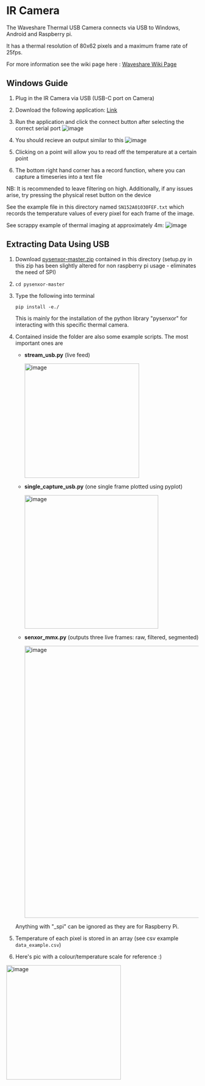 # IR Camera
The Waveshare Thermal USB Camera connects via USB to Windows, Android and Raspberry pi.

It has a thermal resolution of 80x62 pixels and a maximum frame rate of 25fps.

For more information see the wiki page here :
[Waveshare Wiki Page](https://www.waveshare.com/wiki/Thermal_Camera_HAT)


## Windows Guide
1. Plug in the IR Camera via USB (USB-C port on Camera)
2. Download the following application: 
[Link](https://files.waveshare.com/wiki/Thermal-Camera-HAT/Thermal_USB_Camera_PC_Software.zip)

3. Run the application and click the connect button after selecting the correct serial port
![image](https://github.com/user-attachments/assets/34ba9096-cb8c-4fa3-a084-e1b561bf59c7)
4. You should recieve an output similar to this
![image](https://github.com/user-attachments/assets/cf697033-84c3-40bd-a2fa-517f5de5e54c)
5. Clicking on a point will allow you to read off the temperature at a certain point
6. The bottom right hand corner has a record function, where you can capture a timeseries into a text file

NB: It is recommended to leave filtering on high. Additionally, if any issues arise, try pressing the physical reset button on the device


See the example file in this directory named ```SN152A01030FEF.txt``` which records the temperature values of every pixel for each frame of the image.

See scrappy example of thermal imaging at approximately 4m:
![image](https://github.com/user-attachments/assets/e39c8ca2-2215-4db7-9981-7f68c9804210)


## Extracting Data Using USB
1. Download [pysenxor-master.zip](https://github.com/maximschu/fusion/blob/main/IR/pysenxor-master.zip) contained in this directory 
   (setup.py in this zip has been slightly altered for non raspberry pi usage - eliminates the need of SPI)

2. ```
   cd pysenxor-master
   ```

3. Type the following into terminal 
   ```
   pip install -e./
   ```
   This is mainly for the installation of the python library "pysenxor" for interacting with this specific thermal camera.
4. Contained inside the folder are also some example scripts.
   The most important ones are
    - **stream_usb.py** (live feed)
      
      <img width="300" alt="image" src="https://github.com/user-attachments/assets/15553fdf-e820-4b85-a000-3a23c0da79ac">

    - **single_capture_usb.py** (one single frame plotted using pyplot)
  
      <img width="350" alt="image" src="https://github.com/user-attachments/assets/07e87d55-a2c1-47f9-ae0c-5bdba5135956">

    - **senxor_mmx.py** (outputs three live frames: raw, filtered, segmented)
  
      <img width="713" alt="image" src="https://github.com/user-attachments/assets/b38a417b-2439-4106-a25b-15965120abd1">

    Anything with "_spi" can be ignored as they are for Raspberry Pi.
  
5. Temperature of each pixel is stored in an array (see csv example ```data_example.csv```)

6.  Here's pic with a colour/temperature scale for reference :)

   <img width="300" alt="image" src="https://github.com/user-attachments/assets/c9651b53-eb74-4fb5-9b81-d5a57cf1db9c">

   
